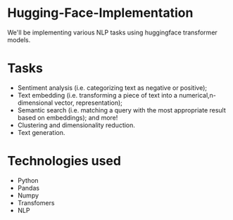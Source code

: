 # Hugging-Face-Implementation

We'll be implementing various NLP tasks using huggingface transformer models.

# Tasks

- Sentiment analysis (i.e. categorizing text as negative or positive);
- Text embedding (i.e. transforming a piece of text into a numerical,n-dimensional vector, representation);
- Semantic search (i.e. matching a query with the most appropriate result based on embeddings); and more!
- Clustering and dimensionality reduction.
- Text generation.

# Technologies used

- Python
- Pandas
- Numpy
- Transfomers
- NLP
  

